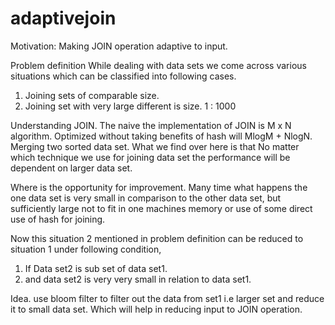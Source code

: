 # adaptivejoin
Motivation: Making JOIN operation adaptive to input.

Problem definition
While dealing with data sets we come across various situations which can be classified into following cases.
1. Joining sets of comparable size.
2. Joining set with very large different is size. 1 : 1000

Understanding JOIN.
The naive the implementation of JOIN is M x N algorithm. Optimized without taking benefits of hash will MlogM + NlogN. Merging two sorted data set. What we find over here is that No matter which technique we use for joining data set the performance will be dependent on larger data set.

Where is the opportunity for improvement.
Many time what happens the one data set is very small in comparison to the other data set, but sufficiently large not to fit in one machines memory or use of some direct use of hash for joining.

Now this situation 2 mentioned in problem definition can be reduced to situation 1 under following condition,
1. If Data set2 is sub set of data set1.
2. and data set2 is very very small in relation to data set1.

Idea.
use bloom filter to filter out the data from set1 i.e larger set and reduce it to small data set. Which will help in reducing input to JOIN operation.
